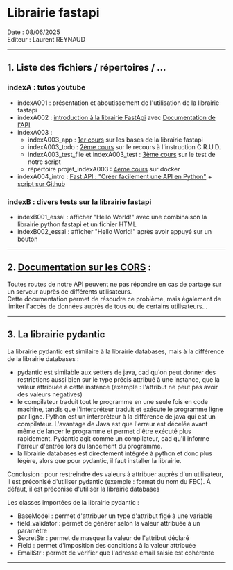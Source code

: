 # Librairie fastapi

Date : 08/06/2025 <br>
Editeur : Laurent REYNAUD <br>

---

## 1. Liste des fichiers / répertoires / ...

### indexA : tutos youtube

- indexA001 : présentation et aboutissement de l'utilisation de la librairie fastapi
- indexA002 : [introduction à la librairie FastApi](https://www.youtube.com/watch?v=maCSBgFHoZ4) avec [Documentation de l'API](https://www.youtube.com/watch?v=otkuRlCwtGc&list=PL9DK-47Rpfjjtk7mBH6AyZSHhJYXSXUn7&index=2)
- indexA003 :
  - indexA003_app : [1er cours](https://www.youtube.com/watch?v=7D_0JTeaKWg) sur les bases de la librairie fastapi
  - indexA003_todo : [2ème cours](https://youtu.be/7D_0JTeaKWg?t=2627) sur le recours à l'instruction C.R.U.D.
  - indexA003_test_file et indexA003_test : [3ème cours](https://youtu.be/7D_0JTeaKWg?t=8542) sur le test de notre script
  - répertoire projet_indexA003 : [4ème cours](https://youtu.be/7D_0JTeaKWg?t=9259) sur docker
- indexA004_intro : [Fast API : "Créer facilement une API en Python"](https://youtu.be/0-yncL0bqZs?t=3) + [script sur Github](https://github.com/bandeDeCodeurs/fast_api/blob/main/main.py)

### indexB : divers tests sur la librairie fastapi

- indexB001_essai : afficher "Hello World!" avec une combinaison la librairie python fastapi et un fichier HTML
- indexB002_essai : afficher "Hello World!" après avoir appuyé sur un bouton

---

## 2. [Documentation sur les CORS](https://fastapi.tiangolo.com/tutorial/cors/) : <br>

Toutes routes de notre API peuvent ne pas répondre en cas de partage sur un serveur auprès de différents utilisateurs. <br>
Cette documentation permet de résoudre ce problème, mais également de limiter l'accès de données auprès de tous ou de certains utilisateurs...

---

## 3. La librairie pydantic

La librairie pydantic est similaire à la librairie databases, mais à la différence
de la librairie databases :

- pydantic est similable aux setters de java, cad qu'on peut donner des restrictions
  aussi bien sur le type précis attribué à une instance, que la valeur attribuée à
  cette instance (exemple : l'attribut ne peut pas avoir des valeurs négatives)
- le compilateur traduit tout le programme en une seule fois en code machine,
  tandis que l'interpréteur traduit et exécute le programme ligne par ligne. Python
  est un interpréteur à la différence de java qui est un compilateur. L'avantage
  de Java est que l'erreur est décelée avant même de lancer le programme et permet
  d'être exécuté plus rapidement. Pydantic agit comme un compilateur, cad qu'il
  informe l'erreur d'entrée lors du lancement du programme.
- la librairie databases est directement intégrée à python et donc plus légère,
  alors que pour pydantic, il faut installer la librairie.

Conclusion : pour restreindre des valeurs à attribuer auprès d'un utilisateur, il
est préconisé d'utiliser pydantic (exemple : format du nom du FEC). À défaut, il
est préconisé d'utiliser la librairie databases

Les classes importées de la librairie pydantic :

- BaseModel : permet d'attribuer un type d'attribut figé à une variable
- field_validator : permet de générer selon la valeur attribuée à un paramètre
- SecretStr : permet de masquer la valeur de l'attribut déclaré
- Field : permet d'imposition des conditions à la valeur attribuée
- EmailStr : permet de vérifier que l'adresse email saisie est cohérente

---
